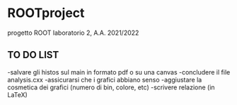 # ROOTproject
progetto ROOT laboratorio 2, A.A. 2021/2022
## TO DO LIST
-salvare gli histos sul main in formato pdf o su una canvas
-concludere il file analysis.cxx
-assicurarsi che i grafici abbiano senso
-aggiustare la cosmetica dei grafici (numero di bin, colore, etc)
-scrivere relazione (in LaTeX)

